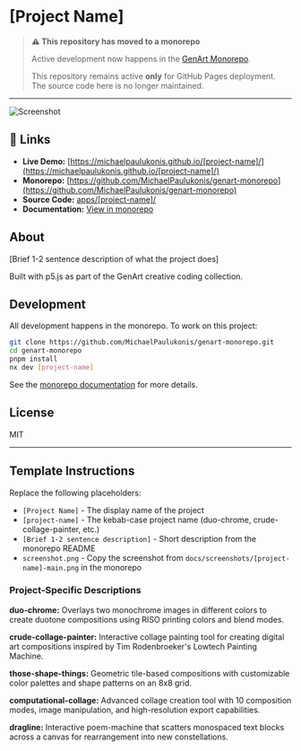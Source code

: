 # [Project Name]

> **⚠️ This repository has moved to a monorepo**
> 
> Active development now happens in the [GenArt Monorepo](https://github.com/MichaelPaulukonis/genart-monorepo).
> 
> This repository remains active **only** for GitHub Pages deployment. The source code here is no longer maintained.

---

![Screenshot](screenshot.png)

## 🔗 Links

- **Live Demo:** [https://michaelpaulukonis.github.io/[project-name]/](https://michaelpaulukonis.github.io/[project-name]/)
- **Monorepo:** [https://github.com/MichaelPaulukonis/genart-monorepo](https://github.com/MichaelPaulukonis/genart-monorepo)
- **Source Code:** [apps/[project-name]/](https://github.com/MichaelPaulukonis/genart-monorepo/tree/main/apps/[project-name])
- **Documentation:** [View in monorepo](https://github.com/MichaelPaulukonis/genart-monorepo/tree/main/apps/[project-name]/README.md)

## About

[Brief 1-2 sentence description of what the project does]

Built with p5.js as part of the GenArt creative coding collection.

## Development

All development happens in the monorepo. To work on this project:

```bash
git clone https://github.com/MichaelPaulukonis/genart-monorepo.git
cd genart-monorepo
pnpm install
nx dev [project-name]
```

See the [monorepo documentation](https://github.com/MichaelPaulukonis/genart-monorepo) for more details.

## License

MIT

---

## Template Instructions

Replace the following placeholders:
- `[Project Name]` - The display name of the project
- `[project-name]` - The kebab-case project name (duo-chrome, crude-collage-painter, etc.)
- `[Brief 1-2 sentence description]` - Short description from the monorepo README
- `screenshot.png` - Copy the screenshot from `docs/screenshots/[project-name]-main.png` in the monorepo

### Project-Specific Descriptions

**duo-chrome:**
Overlays two monochrome images in different colors to create duotone compositions using RISO printing colors and blend modes.

**crude-collage-painter:**
Interactive collage painting tool for creating digital art compositions inspired by Tim Rodenbroeker's Lowtech Painting Machine.

**those-shape-things:**
Geometric tile-based compositions with customizable color palettes and shape patterns on an 8x8 grid.

**computational-collage:**
Advanced collage creation tool with 10 composition modes, image manipulation, and high-resolution export capabilities.

**dragline:**
Interactive poem-machine that scatters monospaced text blocks across a canvas for rearrangement into new constellations.
